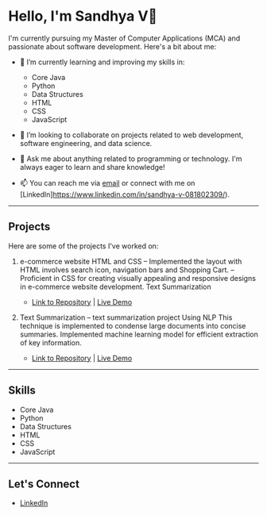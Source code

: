 # Hello, I'm Sandhya V👋

I'm currently pursuing my Master of Computer Applications (MCA) and passionate about software development. Here's a bit about me:

- 🔭 I’m currently learning and improving my skills in:
  - Core Java
  - Python
  - Data Structures
  - HTML
  - CSS
  - JavaScript

- 🌱 I’m looking to collaborate on projects related to web development, software engineering, and data science.

- 💬 Ask me about anything related to programming or technology. I'm always eager to learn and share knowledge!

- 📫 You can reach me via [email](sandhyareddy8105) or connect with me on [LinkedIn]https://www.linkedin.com/in/sandhya-v-081802309/).

---

## Projects

Here are some of the projects I've worked on:

1. e-commerce website
HTML and CSS
   – Implemented the layout with HTML involves search icon, navigation bars and Shopping Cart.
   – Proficient in CSS for creating visually appealing and responsive designs in e-commerce website development.
     Text Summarization 
   - [Link to Repository](link_to_repository) | [Live Demo](link_to_live_demo_if_available)

2.  Text Summarization 
     – text summarization project Using NLP This technique is implemented to condense large documents into concise 
       summaries. Implemented machine learning model for efficient extraction of key information.
     - [Link to Repository](link_to_repository) | [Live Demo](link_to_live_demo_if_available)

<!-- Feel free to add more projects -->

---

## Skills

- Core Java
- Python
- Data Structures
- HTML
- CSS
- JavaScript

---

## Let's Connect

- [LinkedIn](https://www.linkedin.com/in/sandhya-v-081802309/)


  


